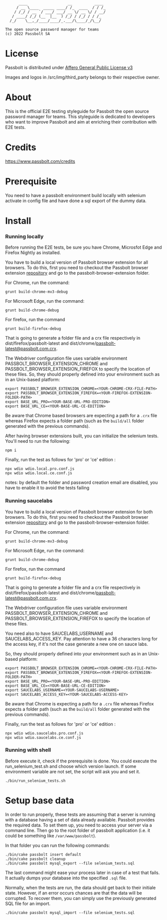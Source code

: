 	      ____                  __          ____
	     / __ \____  _____ ____/ /_  ____  / / /_
	    / /_/ / __ `/ ___/ ___/ __ \/ __ \/ / __/
	   / ____/ /_/ (__  |__  ) /_/ / /_/ / / /_
	  /_/    \__,_/____/____/_.___/\____/_/\__/

	The open source password manager for teams
	(c) 2022 Passbolt SA


License
==============

Passbolt is distributed under [Affero General Public License v3](http://www.gnu.org/licenses/agpl-3.0.html)

Images and logos in /src/img/third_party belongs to their respective owner.


About
=========

This is the official E2E testing styleguide for Passbolt the open source password manager for teams.
This styleguide is dedicated to developers who want to improve Passbolt and aim at enriching their
contribution with E2E tests.

Credits
=========

https://www.passbolt.com/credits

Prerequisite
============

You need to have a passbolt environment build locally with selenium activate in config file
and have done a sql export of the dummy data.

Install
=========

### Running locally

Before running the E2E tests, be sure you have Chrome, Microsfot Edge and Firefox Nightly as installed.

You have to build a local version of Passbolt browser extension for all browsers. To do this, first you need to
checkout the Passbolt browser extension [repository](https://github.com/passbolt/passbolt_browser_extension) and go
to the passbolt-browser-extension folder.

For Chrome, run the command: 

```shell
grunt build-chrome-mv3-debug
```

For Microsoft Edge, run the command:

```shell
grunt build-chrome-debug
```

For firefox, run the command

```shell
grunt build-firefox-debug
```

That is going to generate a folder file and a crx file respectively in dist/firefox/passbolt-latest and
dist/chrome/passbolt-latest@passbolt.com.crx.

The Webdriver configuration file uses variable environment PASSBOLT_BROWSER_EXTENSION_CHROME and PASSBOLT_BROWSER_EXTENSION_FIREFOX
to specify the location of these files. So, they should properly defined into your environment such as
in an Unix-based platform:

```shell
export PASSBOLT_BROWSER_EXTENSION_CHROME=<YOUR-CHROME-CRX-FILE-PATH>
export PASSBOLT_BROWSER_EXTENSION_FIREFOX=<YOUR-FIREFOX-EXTENSION-FOLDER-PATH>
export BASE_URL_PRO=<YOUR-BASE-URL-PRO-EDITION>
export BASE_URL_CE=<YOUR-BASE-URL-CE-EDITION>
```
Be aware that Chrome based browsers are expecting a path for a `.crx` file whereas Firefox expects a folder path (such as the `build/all` folder generated with the previous commands).


After having browser extensions built, you can initialize the selenium tests. You'll need to run the following:

```shell
npm i
```

Finally, run the test as follows for 'pro' or 'ce' edition :

```shell
npx wdio wdio.local.pro.conf.js
npx wdio wdio.local.ce.conf.js
```

notes: by default the folder and password creation email are disabled, you have to enable it to avoid the tests failing

### Running saucelabs

You have to build a local version of Passbolt browser extension for both browsers. To do this, first you need to
checkout the Passbolt browser extension [repository](https://github.com/passbolt/passbolt_browser_extension) and go
to the passbolt-browser-extension folder.

For Chrome, run the command: 

```shell
grunt build-chrome-mv3-debug
```

For Microsoft Edge, run the command:

```shell
grunt build-chrome-debug
```

For firefox, run the command

```shell
grunt build-firefox-debug
```

That is going to generate a folder file and a crx file respectively in dist/firefox/passbolt-latest and
dist/chrome/passbolt-latest@passbolt.com.crx.

The Webdriver configuration file uses variable environment PASSBOLT_BROWSER_EXTENSION_CHROME and PASSBOLT_BROWSER_EXTENSION_FIREFOX
to specify the location of these files.

You need also to have SAUCELABS_USERNAME and SAUCELABS_ACCESS_KEY. Pay attention to have a 36 characters long for the access key,
if it's not the case generate a new one on sauce labs.

So, they should properly defined into your environment such as
in an Unix-based platform:

```shell
export PASSBOLT_BROWSER_EXTENSION_CHROME=<YOUR-CHROME-CRX-FILE-PATH>
export PASSBOLT_BROWSER_EXTENSION_FIREFOX=<YOUR-FIREFOX-EXTENSION-FOLDER-PATH>
export BASE_URL_PRO=<YOUR-BASE-URL-PRO-EDITION>
export BASE_URL_CE=<YOUR-BASE-URL-CE-EDITION>
export SAUCELABS_USERNAME=<YOUR-SAUCELABS-USERNAME>
export SAUCELABS_ACCESS_KEY=<YOUR-SAUCELABS-ACCESS-KEY>
```
Be aware that Chrome is expecting a path for a `.crx` file whereas Firefox expects a folder path (such as the `build/all` folder generated with the previous commands).

Finally, run the test as follows for 'pro' or 'ce' edition :

```shell
npx wdio wdio.saucelabs.pro.conf.js
npx wdio wdio.saucelabs.ce.conf.js
```

### Running with shell

Before execute it, check if the prerequisite is done.
You could execute the run_selenium_test.sh and choose which version launch.
If some environment variable are not set, the script will ask you and set it.

```shell
./bin/run_selenium_tests.sh
```

Setup base data
=========

In order to run properly, these tests are assuming that a server is running with a database having a set of data already available.
Passbolt provides the required data. To set them up, you need to access your server via a command line.
Then go to the root folder of passbolt application (i.e. it could be something like `/var/www/passbolt`).

In that folder you can run the following commands:

```shell
./bin/cake passbolt insert default
./bin/cake passbolt cleanup
./bin/cake passbolt mysql_export --file selenium_tests.sql
```

The last command might ease your process later in case of a test that fails. It actually dumps your database into the specified `.sql` file.

Normally, when the tests are run, the data should get back to their initiale state. However, if an error occurs chances are that the data
will be corrupted. To recover them, you can simply use the previously generated SQL file for an import.

```shell
./bin/cake passbolt mysql_import --file selenium_tests.sql
```
